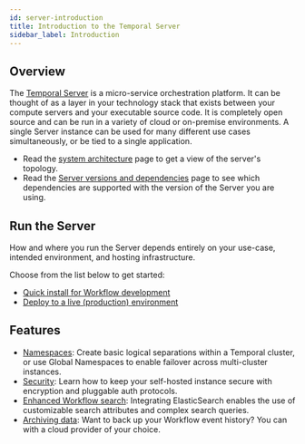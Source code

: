 ```yaml
---
id: server-introduction
title: Introduction to the Temporal Server
sidebar_label: Introduction
---
```


## Overview

The [Temporal Server](https://github.com/temporalio/temporal) is a micro-service orchestration platform.
It can be thought of as a layer in your technology stack that exists between your compute servers and your executable source code.
It is completely open source and can be run in a variety of cloud or on-premise environments.
A single Server instance can be used for many different use cases simultaneously, or be tied to a single application.

- Read the [system architecture](/docs/server-architecture) page to get a view of the server's topology.
- Read the [Server versions and dependencies](/docs/server-versions-and-dependencies) page to see which dependencies are supported with the version of the Server you are using.

## Run the Server

How and where you run the Server depends entirely on your use-case, intended environment, and hosting infrastructure.

Choose from the list below to get started:

- [Quick install for Workflow development](/docs/server-quick-install)
- [Deploy to a live (production) environment](/docs/server-production-deployment)

## Features

- [Namespaces](/docs/server-namespaces): Create basic logical separations within a Temporal cluster, or use Global Namespaces to enable failover across multi-cluster instances.
- [Security](/docs/server-security): Learn how to keep your self-hosted instance secure with encryption and pluggable auth protocols.
- [Enhanced Workflow search](/docs/server-workflow-search): Integrating ElasticSearch enables the use of customizable search attributes and complex search queries.
- [Archiving data](/docs/server-archive-data): Want to back up your Workflow event history? You can with a cloud provider of your choice.
